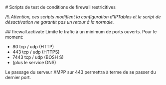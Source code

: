 # Scripts de test de conditions de firewall restricitives

_/!\ Attention, ces scripts modifient la configuration d'IPTables
et le script de désactivation ne garantit pas un retour à la normale._

## firewall.activate
Limite le trafic à un minimum de ports ouverts. Pour le moment:
* 80 tcp / udp (HTTP)
* 443 tcp / udp (HTTPS)
* 7443 tcp / udp (BOSH S)
* (plus le service DNS)

Le passage du serveur XMPP sur 443 permettra à terme de se passer du dernier
 port.
